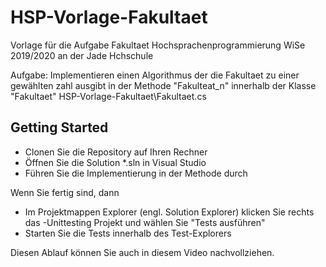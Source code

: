 # HSP-Vorlage-Fakultaet
Vorlage für die Aufgabe Fakultaet Hochsprachenprogrammierung WiSe 2019/2020 an der Jade Hchschule

Aufgabe: Implementieren einen Algorithmus der die Fakultaet zu einer gewählten zahl ausgibt in der Methode "Fakulteat_n" innerhalb der Klasse "Fakultaet" HSP-Vorlage-Fakultaet\Fakultaet.cs


## Getting Started
* Clonen Sie die Repository auf Ihren Rechner
* Öffnen Sie die Solution *.sln in Visual Studio
* Führen Sie die Implementierung in der Methode durch

Wenn Sie fertig sind, dann
* Im Projektmappen Explorer (engl. Solution Explorer) klicken Sie rechts das -Unittesting Projekt und wählen Sie "Tests ausführen"
* Starten Sie die Tests innerhalb des Test-Explorers

Diesen Ablauf können Sie auch in diesem Video nachvollziehen.
